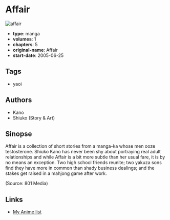 # Affair

![affair](https://cdn.myanimelist.net/images/manga/3/6029.jpg)

-   **type**: manga
-   **volumes**: 1
-   **chapters**: 5
-   **original-name**: Affair
-   **start-date**: 2005-06-25

## Tags

-   yaoi

## Authors

-   Kano
-   Shiuko (Story & Art)

## Sinopse

Affair is a collection of short stories from a manga-ka whose men ooze testosterone. Shiuko Kano has never been shy about portraying real adult relationships and while Affair is a bit more subtle than her usual fare, it is by no means an exception. Two high school friends reunite; two yakuza sons find they have more in common than shady business dealings; and the stakes get raised in a mahjong game after work.

(Source: 801 Media)

## Links

-   [My Anime list](https://myanimelist.net/manga/1187/Affair)
